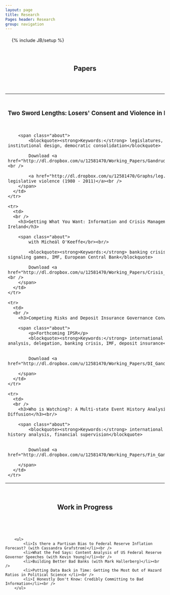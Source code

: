 ```yaml
---
layout: page
title: Research
Pages header: Research 
group: navigation
---
```

{% include JB/setup %}

<style>
    .about { font-size: 11pt; line-height: 200%; }
    li, p { font-size: 11pt; line-height: 125%; margin: 20px; }
</style>

<br />
<h2 style="text-align:center;">
Papers
</h2>
<br />
<br />

<table class="table table-striped">

  <tbody>
    <tr>
      <td>
      <br />
        <h3>Two Sword Lengths: Losers' Consent and Violence in National Legislatures</h3><br/>
        
        <span class="about">
            <blockquote><strong>Keywords:</strong> legislatures, violence, electoral system, institutional design, democratic consolidation</blockquote>

            Download <a href="http://dl.dropbox.com/u/12581470/Working_Papers/Gandrud_Legislative_Violence_WP.pdf">PDF</a><br />

            <a href="http://dl.dropbox.com/u/12581470/Graphs/leg.violence.webpage.html">Map of legislative violence (1980 - 2011)</a><br />
	    </span>
	  </td>
    </tr>
    
    <tr>
      <td>
      <br />
        <h3>Getting What You Want: Information and Crisis Management Policymaking in Korea and Ireland</h3>
        
        <span class="about">
            with Mícheál O'Keeffe</br><br/>
            
            <blockquote><strong>Keywords:</strong> banking crisis, nationalisation, guarantees, signaling games, IMF, European Central Bank</blockquote>
            
            Download <a href="http://dl.dropbox.com/u/12581470/Working_Papers/Crisis_Management_Spring_2011_2_0.pdf">PDF</a><br />        
        </span>
	  </td>
    </tr>   
    
    <tr>
      <td>
      <br />
        <h3>Competing Risks and Deposit Insurance Governance Convergence</h3><br/>
        
        <span class="about">
            <p>Forthcoming IPSR</p>          
            <blockquote><strong>Keywords:</strong> international policy diffusion, competing risks analysis, delegation, banking crisis, IMF, deposit insurance</blockquote>


            Download <a href="http://dl.dropbox.com/u/12581470/Working_Papers/DI_Gandrud_2011.pdf">PDF</a><br />
       
        </span>
	  </td>
    </tr>    
    
    <tr>
      <td>
      <br />
        <h3>Who is Watching?: A Multi-state Event History Analysis of Financial Supervision Governance Diffusion</h3><br/>
        
        <span class="about">          
            <blockquote><strong>Keywords:</strong> international policy diffusion, multi-state event history analysis, financial supervision</blockquote>


            Download <a href="http://dl.dropbox.com/u/12581470/Working_Papers/Fin_Gandrud_2011.pdf">PDF</a><br />
       
        </span>
	  </td>
    </tr>
    
  </tbody>
</table> 

<br />
<h2 style="text-align:center;">
Work in Progress
</h2>
<br />
<br />

<div class = "well">
      <br />

        <ul>
            <li>Is there a Partisan Bias to Federal Reserve Inflation Forecast? (with Cassandra Grafstrom)</li><br />
            <li>What the Fed Says: Content Analysis of US Federal Reserve Governor Speeches (with Kevin Young)</li><br />
            <li>Building Better Bad Banks (with Mark Hallerberg)</li><br />
            <li>Putting Data Back in Time: Getting the Most Out of Hazard Ratios in Political Science </li><br />
            <li>I Honestly Don't Know: Credibly Committing to Bad Information</li><br />
        </ul>
</div>
    

  
